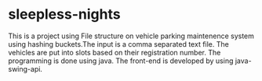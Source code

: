 # sleepless-nights

This is a project using File structure on vehicle parking maintenence system using hashing buckets.The input is a comma separated text file. The vehicles are put into slots based on their registration number. The programming is done using java. The front-end is developed by using java-swing-api.
